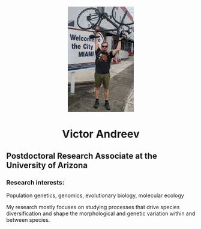 <p align="center">
<img src="assets/welcome_to_miami.jpg" width="35%" height="40%">


<h1 align="center"> Victor Andreev </h1>

## Postdoctoral  Research Associate at the University of Arizona
### Research interests:
Population genetics, genomics, evolutionary biology, molecular ecology

My research mostly focuses on studying processes that drive species diversification and shape the morphological and genetic variation within and between species.
